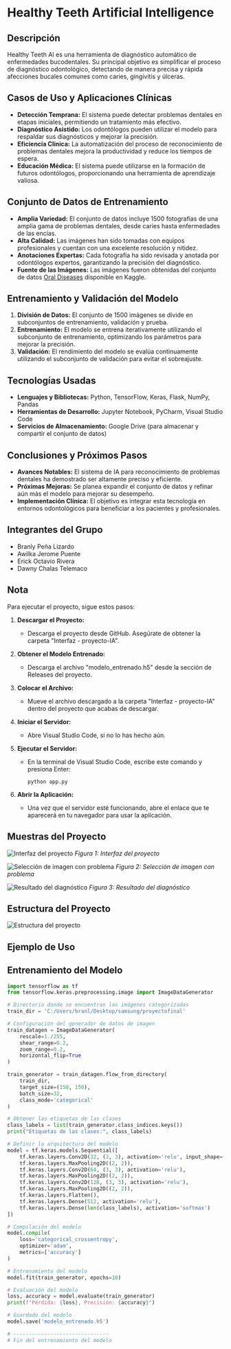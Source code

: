 # Healthy Teeth Artificial Intelligence

## Descripción
Healthy Teeth AI es una herramienta de diagnóstico automático de enfermedades bucodentales. Su principal objetivo es simplificar el proceso de diagnóstico odontológico, detectando de manera precisa y rápida afecciones bucales comunes como caries, gingivitis y úlceras.

## Casos de Uso y Aplicaciones Clínicas
- **Detección Temprana:** El sistema puede detectar problemas dentales en etapas iniciales, permitiendo un tratamiento más efectivo.
- **Diagnóstico Asistido:** Los odontólogos pueden utilizar el modelo para respaldar sus diagnósticos y mejorar la precisión.
- **Eficiencia Clínica:** La automatización del proceso de reconocimiento de problemas dentales mejora la productividad y reduce los tiempos de espera.
- **Educación Médica:** El sistema puede utilizarse en la formación de futuros odontólogos, proporcionando una herramienta de aprendizaje valiosa.

## Conjunto de Datos de Entrenamiento
- **Amplia Variedad:** El conjunto de datos incluye 1500 fotografías de una amplia gama de problemas dentales, desde caries hasta enfermedades de las encías.
- **Alta Calidad:** Las imágenes han sido tomadas con equipos profesionales y cuentan con una excelente resolución y nitidez.
- **Anotaciones Expertas:** Cada fotografía ha sido revisada y anotada por odontólogos expertos, garantizando la precisión del diagnóstico.
- **Fuente de las Imágenes:** Las imágenes fueron obtenidas del conjunto de datos [Oral Diseases](https://www.kaggle.com/datasets/salmansajid05/oral-diseases?resource=download) disponible en Kaggle.

## Entrenamiento y Validación del Modelo
1. **División de Datos:** El conjunto de 1500 imágenes se divide en subconjuntos de entrenamiento, validación y prueba.
2. **Entrenamiento:** El modelo se entrena iterativamente utilizando el subconjunto de entrenamiento, optimizando los parámetros para mejorar la precisión.
3. **Validación:** El rendimiento del modelo se evalúa continuamente utilizando el subconjunto de validación para evitar el sobreajuste.

## Tecnologías Usadas
- **Lenguajes y Bibliotecas:** Python, TensorFlow, Keras, Flask, NumPy, Pandas
- **Herramientas de Desarrollo:** Jupyter Notebook, PyCharm, Visual Studio Code
- **Servicios de Almacenamiento:** Google Drive (para almacenar y compartir el conjunto de datos)
  
## Conclusiones y Próximos Pasos
- **Avances Notables:** El sistema de IA para reconocimiento de problemas dentales ha demostrado ser altamente preciso y eficiente.
- **Próximas Mejoras:** Se planea expandir el conjunto de datos y refinar aún más el modelo para mejorar su desempeño.
- **Implementación Clínica:** El objetivo es integrar esta tecnología en entornos odontológicos para beneficiar a los pacientes y profesionales.

## Integrantes del Grupo
- Branly Peña Lizardo
- Awilka Jerome Puente
- Erick Octavio Rivera
- Dawny Chalas Telemaco

## Nota
Para ejecutar el proyecto, sigue estos pasos:

1. **Descargar el Proyecto:**
   - Descarga el proyecto desde GitHub. Asegúrate de obtener la carpeta "Interfaz - proyecto-IA".

2. **Obtener el Modelo Entrenado:**
   - Descarga el archivo "modelo_entrenado.h5" desde la sección de Releases del proyecto.

3. **Colocar el Archivo:**
   - Mueve el archivo descargado a la carpeta "Interfaz - proyecto-IA" dentro del proyecto que acabas de descargar.

4. **Iniciar el Servidor:**
   - Abre Visual Studio Code, si no lo has hecho aún.

5. **Ejecutar el Servidor:**
   - En la terminal de Visual Studio Code, escribe este comando y presiona Enter:
     ```
     python app.py
     ```

6. **Abrir la Aplicación:**
   - Una vez que el servidor esté funcionando, abre el enlace que te aparecerá en tu navegador para usar la aplicación.

## Muestras del Proyecto

![Interfaz del proyecto](https://github.com/DawnyCTI/PROYECTO-FINAL---GRUPO-STAT-CAST/raw/main/images/p1.png)
*Figura 1: Interfaz del proyecto*

![Selección de imagen con problema](https://github.com/DawnyCTI/PROYECTO-FINAL---GRUPO-STAT-CAST/raw/main/images/p2.png)
*Figura 2: Selección de imagen con problema*

![Resultado del diagnóstico](https://github.com/DawnyCTI/PROYECTO-FINAL---GRUPO-STAT-CAST/raw/main/images/p3.png)
*Figura 3: Resultado del diagnóstico*

## Estructura del Proyecto
![Estructura del proyecto](https://github.com/repositoriosHackaton/StatCast/blob/main/images/p4.png)

## Ejemplo de Uso

## Entrenamiento del Modelo
```python
import tensorflow as tf
from tensorflow.keras.preprocessing.image import ImageDataGenerator

# Directorio donde se encuentran las imágenes categorizadas
train_dir = 'C:/Users/branl/Desktop/samsung/proyectofinal'

# Configuración del generador de datos de imagen
train_datagen = ImageDataGenerator(
    rescale=1./255,
    shear_range=0.2,
    zoom_range=0.2,
    horizontal_flip=True
)

train_generator = train_datagen.flow_from_directory(
    train_dir,
    target_size=(150, 150),
    batch_size=32,
    class_mode='categorical'
)

# Obtener las etiquetas de las clases
class_labels = list(train_generator.class_indices.keys())
print("Etiquetas de las clases:", class_labels)

# Definir la arquitectura del modelo
model = tf.keras.models.Sequential([
    tf.keras.layers.Conv2D(32, (3, 3), activation='relu', input_shape=(150, 150, 3)),
    tf.keras.layers.MaxPooling2D((2, 2)),
    tf.keras.layers.Conv2D(64, (3, 3), activation='relu'),
    tf.keras.layers.MaxPooling2D((2, 2)),
    tf.keras.layers.Conv2D(128, (3, 3), activation='relu'),
    tf.keras.layers.MaxPooling2D((2, 2)),
    tf.keras.layers.Flatten(),
    tf.keras.layers.Dense(512, activation='relu'),
    tf.keras.layers.Dense(len(class_labels), activation='softmax')
])

# Compilación del modelo
model.compile(
    loss='categorical_crossentropy',
    optimizer='adam',
    metrics=['accuracy']
)

# Entrenamiento del modelo
model.fit(train_generator, epochs=10)

# Evaluación del modelo
loss, accuracy = model.evaluate(train_generator)
print(f"Pérdida: {loss}, Precisión: {accuracy}")

# Guardado del modelo
model.save('modelo_entrenado.h5')

# -------------------------------
# Fin del entrenamiento del modelo

